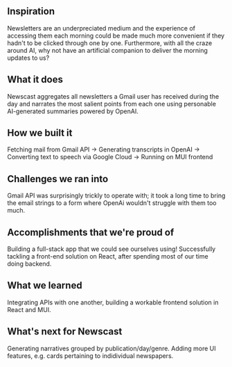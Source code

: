 ## Inspiration
Newsletters are an underpreciated medium and the experience of accessing them each morning could be made much more convenient if they hadn't to be clicked through one by one. Furthermore, with all the craze around AI, why not have an artificial companion to deliver the morning updates to us?
## What it does
Newscast aggregates all newsletters a Gmail user has received during the day and narrates the most salient points from each one using personable AI-generated summaries powered by OpenAI.
## How we built it
Fetching mail from Gmail API -> Generating transcripts in OpenAI -> Converting text to speech via Google Cloud -> Running on MUI frontend
## Challenges we ran into
Gmail API was surprisingly trickly to operate with; it took a long time to bring the email strings to a form where OpenAi wouldn't struggle with them too much.
## Accomplishments that we're proud of
Building a full-stack app that we could see ourselves using! Successfully tackling a front-end solution on React, after spending most of our time doing backend.
## What we learned
Integrating APIs with one another, building a workable frontend solution in React and MUI.
## What's next for Newscast
Generating narratives grouped by publication/day/genre. Adding more UI features, e.g. cards pertaining to indidividual newspapers.
